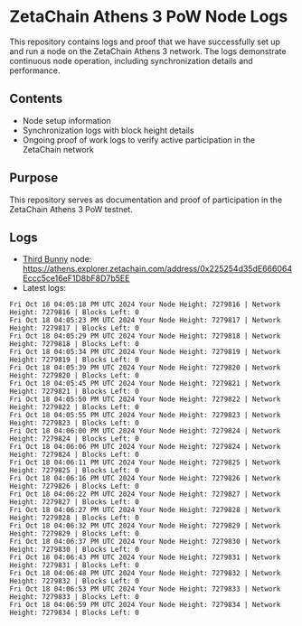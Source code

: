 # ZetaChain Athens 3 PoW Node Logs
This repository contains logs and proof that we have successfully set up and run a node on the ZetaChain Athens 3 network. The logs demonstrate continuous node operation, including synchronization details and performance.

## Contents
- Node setup information
- Synchronization logs with block height details
- Ongoing proof of work logs to verify active participation in the ZetaChain network

## Purpose
This repository serves as documentation and proof of participation in the ZetaChain Athens 3 PoW testnet.

## Logs

- [Third Bunny](https://thirdbunny.xyz/) node: https://athens.explorer.zetachain.com/address/0x225254d35dE666064Eccc5ce16eF1D8bF8D7b5EE
- Latest logs:
```
Fri Oct 18 04:05:18 PM UTC 2024 Your Node Height: 7279816 | Network Height: 7279816 | Blocks Left: 0
Fri Oct 18 04:05:23 PM UTC 2024 Your Node Height: 7279817 | Network Height: 7279817 | Blocks Left: 0
Fri Oct 18 04:05:29 PM UTC 2024 Your Node Height: 7279818 | Network Height: 7279818 | Blocks Left: 0
Fri Oct 18 04:05:34 PM UTC 2024 Your Node Height: 7279819 | Network Height: 7279819 | Blocks Left: 0
Fri Oct 18 04:05:39 PM UTC 2024 Your Node Height: 7279820 | Network Height: 7279820 | Blocks Left: 0
Fri Oct 18 04:05:45 PM UTC 2024 Your Node Height: 7279821 | Network Height: 7279821 | Blocks Left: 0
Fri Oct 18 04:05:50 PM UTC 2024 Your Node Height: 7279822 | Network Height: 7279822 | Blocks Left: 0
Fri Oct 18 04:05:55 PM UTC 2024 Your Node Height: 7279823 | Network Height: 7279823 | Blocks Left: 0
Fri Oct 18 04:06:00 PM UTC 2024 Your Node Height: 7279824 | Network Height: 7279824 | Blocks Left: 0
Fri Oct 18 04:06:06 PM UTC 2024 Your Node Height: 7279824 | Network Height: 7279824 | Blocks Left: 0
Fri Oct 18 04:06:11 PM UTC 2024 Your Node Height: 7279825 | Network Height: 7279825 | Blocks Left: 0
Fri Oct 18 04:06:16 PM UTC 2024 Your Node Height: 7279826 | Network Height: 7279826 | Blocks Left: 0
Fri Oct 18 04:06:22 PM UTC 2024 Your Node Height: 7279827 | Network Height: 7279827 | Blocks Left: 0
Fri Oct 18 04:06:27 PM UTC 2024 Your Node Height: 7279828 | Network Height: 7279828 | Blocks Left: 0
Fri Oct 18 04:06:32 PM UTC 2024 Your Node Height: 7279829 | Network Height: 7279829 | Blocks Left: 0
Fri Oct 18 04:06:37 PM UTC 2024 Your Node Height: 7279830 | Network Height: 7279830 | Blocks Left: 0
Fri Oct 18 04:06:43 PM UTC 2024 Your Node Height: 7279831 | Network Height: 7279831 | Blocks Left: 0
Fri Oct 18 04:06:48 PM UTC 2024 Your Node Height: 7279832 | Network Height: 7279832 | Blocks Left: 0
Fri Oct 18 04:06:53 PM UTC 2024 Your Node Height: 7279833 | Network Height: 7279833 | Blocks Left: 0
Fri Oct 18 04:06:59 PM UTC 2024 Your Node Height: 7279834 | Network Height: 7279834 | Blocks Left: 0
```
